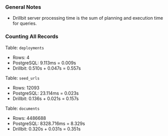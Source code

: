 ### General Notes

- Drillbit server processing time is the sum of planning and execution time for queries.

### Counting All Records

Table: `deployments`
- Rows: 4
- PostgreSQL: 9.113ms = 0.009s
- Drillbit: 0.510s + 0.047s = 0.557s

Table: `seed_urls`
- Rows: 12093
- PostgreSQL: 23.114ms = 0.023s
- Drillbit: 0.136s + 0.021s = 0.157s

Table: `documents`
- Rows: 4486688
- PostgreSQL: 8328.716ms = 8.329s
- Drillbit: 0.320s + 0.031s = 0.351s
